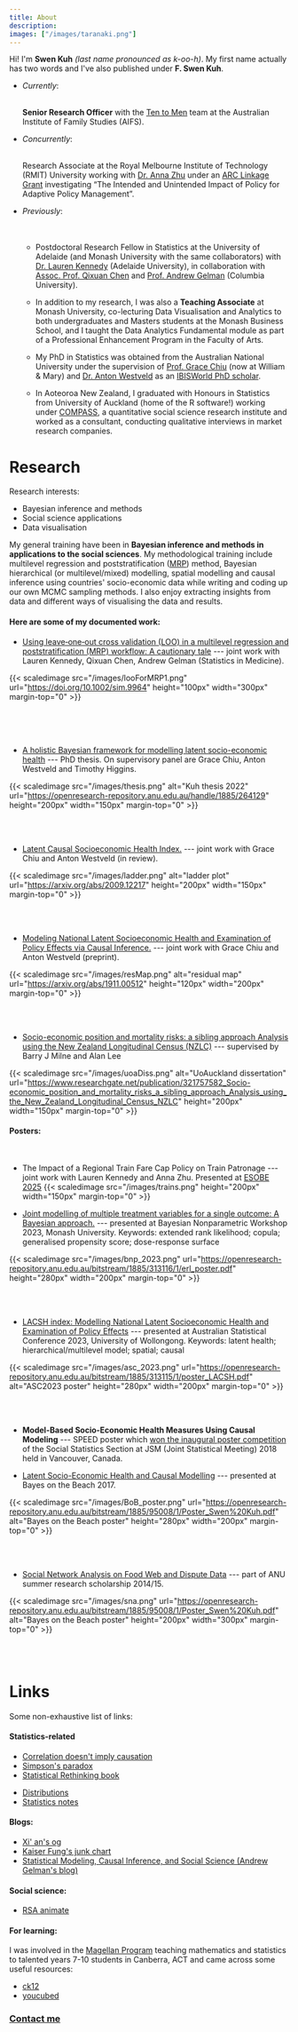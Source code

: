 ```yaml
---
title: About
description: 
images: ["/images/taranaki.png"]
---
```


Hi! I'm **Swen Kuh** _(last name pronounced as k-oo-h)_. My first name actually has two words and I've also published under **F. Swen Kuh**.  


- _Currently_:  <br> <br>


    &Tab; **Senior Research Officer** with the [Ten to Men](https://aifs.gov.au/tentomen) team at the Australian Institute of Family Studies (AIFS). 
- _Concurrently_: <br> <br>

    &Tab; Research Associate at the Royal Melbourne Institute of Technology (RMIT) University working with [Dr. Anna Zhu](https://annazhu.site/) under an [ARC Linkage Grant](https://dataportal.arc.gov.au/NCGP/Web/Grant/Grant/LP230100121) investigating “The Intended and Unintended Impact of Policy for Adaptive Policy Management”.

- _Previously_:  <br> <br> <br>


    - Postdoctoral Research Fellow in Statistics at the University of Adelaide (and Monash University with the same collaborators) with [Dr. Lauren Kennedy](https://jazzystats.com/about.html)  (Adelaide University), in collaboration with [Assoc. Prof. Qixuan Chen](https://www.publichealth.columbia.edu/profile/qixuan-chen-phd) and [Prof. Andrew Gelman](http://www.stat.columbia.edu/~gelman/)  (Columbia University). 

    - In addition to my research, I was also a **Teaching Associate** at Monash University, co-lecturing Data Visualisation and Analytics to both undergraduates and Masters students at the Monash Business School, and I taught the Data Analytics Fundamental module as part of a Professional Enhancement Program in the Faculty of Arts.

    - My PhD in Statistics was obtained from the Australian National University under the supervision of [Prof. Grace Chiu](https://www.vims.edu/people/chiu_gs/)  (now at William & Mary) and [Dr. Anton Westveld](https://westveld-statsci.com/) as an [IBISWorld PhD scholar](https://www.anu.edu.au/giving/impact-stories/nurturing-new-ideas).
    
    - In Aoteoroa New Zealand, I graduated with Honours in Statistics from University of Auckland (home of the R software!) working under [COMPASS](https://www.auckland.ac.nz/en/arts/our-research/research-institutes-centres-groups/compass.html), a quantitative social science research institute and worked as a consultant, conducting qualitative interviews in market research companies.


# Research

Research interests:
- Bayesian inference and methods 
- Social science applications
- Data visualisation

My general training have been in **Bayesian inference and methods in applications to the social sciences**. My methodological training include multilevel regression and poststratification ([MRP](https://en.wikipedia.org/wiki/Multilevel_regression_with_poststratification)) method, Bayesian hierarchical (or multilevel/mixed) modelling, spatial modelling and causal inference using countries' socio-economic data while writing and coding up our own MCMC sampling methods. I also enjoy extracting insights from data and different ways of visualising the data and results. 
 

#### Here are some of my documented work:

- [Using leave‑one‑out cross validation (LOO) in a multilevel regression and poststratification (MRP) workflow: A cautionary tale](https://doi.org/10.1002/sim.9964) --- joint work with Lauren Kennedy, Qixuan Chen, Andrew Gelman (Statistics in Medicine). 

{{< scaledimage src="/images/looForMRP1.png" url="https://doi.org/10.1002/sim.9964" height="100px" width="300px" margin-top="0" >}}

<br> <br> <br>

- [A holistic Bayesian framework for modelling latent socio-economic health](https://openresearch-repository.anu.edu.au/handle/1885/264129) --- PhD thesis. On supervisory panel are Grace Chiu, Anton Westveld and Timothy Higgins. 

{{< scaledimage src="/images/thesis.png"  alt="Kuh thesis 2022" url="https://openresearch-repository.anu.edu.au/handle/1885/264129"  height="200px" width="150px" margin-top="0" >}}

<br> <br>

- [Latent Causal Socioeconomic Health Index.](https://arxiv.org/abs/2009.12217) --- joint work with Grace Chiu and Anton Westveld (in review).

{{< scaledimage src="/images/ladder.png"  alt="ladder plot" url="https://arxiv.org/abs/2009.12217"  height="200px" width="150px" margin-top="0" >}}

<br> <br>

- [Modeling National Latent Socioeconomic Health and Examination of Policy Effects via Causal Inference.](https://arxiv.org/abs/1911.00512) --- joint work with Grace Chiu and Anton Westveld (preprint). 

{{< scaledimage src="/images/resMap.png"  alt="residual map" url="https://arxiv.org/abs/1911.00512"  height="120px" width="200px" margin-top="0"  >}}

<br> <br>

- [Socio-economic position and mortality risks: a sibling approach Analysis using the New Zealand Longitudinal Census (NZLC)](https://www.researchgate.net/publication/321757582_Socio-economic_position_and_mortality_risks_a_sibling_approach_Analysis_using_the_New_Zealand_Longitudinal_Census_NZLC) --- supervised by Barry J Milne and Alan Lee

{{< scaledimage src="/images/uoaDiss.png"  alt="UoAuckland dissertation" url="https://www.researchgate.net/publication/321757582_Socio-economic_position_and_mortality_risks_a_sibling_approach_Analysis_using_the_New_Zealand_Longitudinal_Census_NZLC"  height="200px" width="150px" margin-top="0" >}}


#### Posters: 

<br>

- The Impact of a Regional Train Fare Cap Policy on Train
Patronage --- joint work with Lauren Kennedy and Anna Zhu. Presented at [ESOBE 2025](https://mbs.edu/events/2025-08-26-the-european-seminar-on-bayesian-econometrics)
{{< scaledimage src="/images/trains.png" height="200px" width="150px" margin-top="0" >}}

- [Joint modelling of multiple treatment variables for a single outcome: A
Bayesian approach.](http://hdl.handle.net/1885/313116) --- presented at Bayesian Nonparametric Workshop 2023, Monash University. Keywords: extended rank likelihood; copula; generalised propensity score; dose-response surface

{{< scaledimage src="/images/bnp_2023.png" url="https://openresearch-repository.anu.edu.au/bitstream/1885/313116/1/erl_poster.pdf" height="280px" width="200px" margin-top="0"  >}}

<br> <br>

- [LACSH index: Modelling National Latent Socioeconomic Health and Examination of Policy Effects](http://hdl.handle.net/1885/313115) --- presented at Australian Statistical Conference 2023, University of Wollongong. Keywords: latent health; hierarchical/multilevel model; spatial; causal

{{< scaledimage src="/images/asc_2023.png" url="https://openresearch-repository.anu.edu.au/bitstream/1885/313115/1/poster_LACSH.pdf" alt="ASC2023 poster" height="280px" width="200px" margin-top="0" >}}

<br> <br>

- **Model-Based Socio-Economic Health Measures Using Causal Modeling** --- SPEED poster which [won the inaugural poster competition](https://x.com/AsaphChun/status/1025028890870214656) of the Social Statistics Section at JSM (Joint Statistical Meeting) 2018 held in Vancouver, Canada. 

- [Latent Socio-Economic Health and Causal Modelling](https://openresearch-repository.anu.edu.au/bitstream/1885/134344/5/BoB_poster.pdf) --- presented at Bayes on the Beach 2017. 


{{< scaledimage src="/images/BoB_poster.png" url="https://openresearch-repository.anu.edu.au/bitstream/1885/95008/1/Poster_Swen%20Kuh.pdf"  alt="Bayes on the Beach poster" height="280px" width="200px" margin-top="0" >}}

<br> <br>

- [Social Network Analysis on Food Web and Dispute Data](https://openresearch-repository.anu.edu.au/bitstream/1885/95008/1/Poster_Swen%20Kuh.pdf) --- part of ANU summer research scholarship 2014/15.


{{< scaledimage src="/images/sna.png" url="https://openresearch-repository.anu.edu.au/bitstream/1885/95008/1/Poster_Swen%20Kuh.pdf"  alt="Bayes on the Beach poster" height="200px" width="300px" margin-top="0" >}}

<br> <br>

# Links
Some non-exhaustive list of links: 
#### Statistics-related
- [Correlation doesn\'t imply causation](http://tylervigen.com/spurious-correlations)  
- [Simpson\'s paradox](https://www.forrestthewoods.com/blog/my_favorite_paradox/)  
- [Statistical Rethinking book](https://xcelab.net/rm/statistical-rethinking//)  
<!-- - Sample size calculations:  
    1) [https://conjointly.com/blog/sample-size-calculator/](https://conjointly.com/blog/sample-size-calculator/)  -->
- [Distributions](http://www.math.wm.edu/~leemis/chart/UDR/UDR.html)
- [Statistics notes](https://www-users.york.ac.uk/~mb55/pubs/pbstnote.htm)

#### Blogs:
- [Xi\' an\'s og](https://xianblog.wordpress.com/)
- [Kaiser Fung\'s junk chart](https://junkcharts.typepad.com/junk_charts/)
- [Statistical Modeling, Causal Inference, and Social Science (Andrew Gelman\'s blog)](https://statmodeling.stat.columbia.edu/)

#### Social science: 
- [RSA animate](https://www.youtube.com/playlist?list=PL39BF9545D740ECFF)

#### For learning:
I was involved in the [Magellan Program](https://www.mcss.act.edu.au/special_programs/Magellan_Program) teaching mathematics and statistics to talented years 7-10 students in Canberra, ACT and came across some useful resources:
- [ck12](https://www.ck12.org/browse/)  
- [youcubed](https://www.youcubed.org/tasks/)

### [Contact me](/contact/)